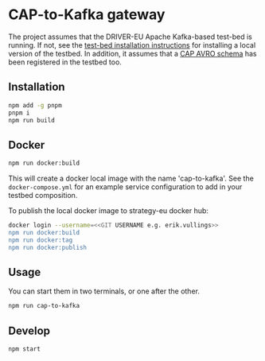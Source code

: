 # CAP-to-Kafka gateway

The project assumes that the DRIVER-EU Apache Kafka-based test-bed is running. If not, see the [test-bed installation instructions](https://github.com/STRATEGY-EU/tti) for installing a local version of the testbed.
In addition, it assumes that a [CAP AVRO schema](https://github.com/DRIVER-EU/avro-schemas/blob/master/standard/cap/standard_cap-value.avsc) has been registered in the testbed too.

## Installation

```bash
npm add -g pnpm
pnpm i
npm run build
```

## Docker

```bash
npm run docker:build
```

This will create a docker local image with the name 'cap-to-kafka'. See the `docker-compose.yml` for an example service configuration to add in your testbed composition.

To publish the local docker image to strategy-eu docker hub:

```bash
docker login --username=<<GIT USERNAME e.g. erik.vullings>>
npm run docker:build
npm run docker:tag
npm run docker:publish
```

## Usage

You can start them in two terminals, or one after the other.

```bash
npm run cap-to-kafka
```

## Develop

```bash
npm start
```
